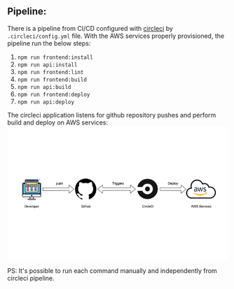 ## Pipeline:

There is a pipeline from CI/CD configured with [circleci](https://circleci.com/) by `.circleci/config.yml` file. With the AWS services properly provisioned, the pipeline run the below steps:

1. `npm run frontend:install`
2. `npm run api:install`
3. `npm run frontend:lint`
4. `npm run frontend:build`
5. `npm run api:build`
6. `npm run frontend:deploy`
7. `npm run api:deploy`

The circleci application listens for github repository pushes and perform build and deploy on AWS services:
![pipeline-diagram](./pipeline.png)

PS: It's possible to run each command manually and independently from circleci pipeline. 